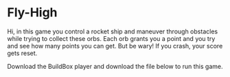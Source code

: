 # Fly-High
Hi, in this game you control a rocket ship and maneuver through obstacles while trying to collect these orbs. Each orb grants you a point and you try and see how many
points you can get. But be wary! If you crash, your score gets reset.

Download the BuildBox player and download the file below to run this game.

